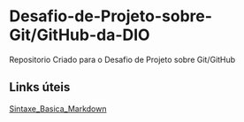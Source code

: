 # Desafio-de-Projeto-sobre-Git/GitHub-da-DIO
 Repositorio Criado para o Desafio de Projeto sobre Git/GitHub

## Links úteis
[Sintaxe_Basica_Markdown](https://www.markdownguide.org/basic-syntax/)
